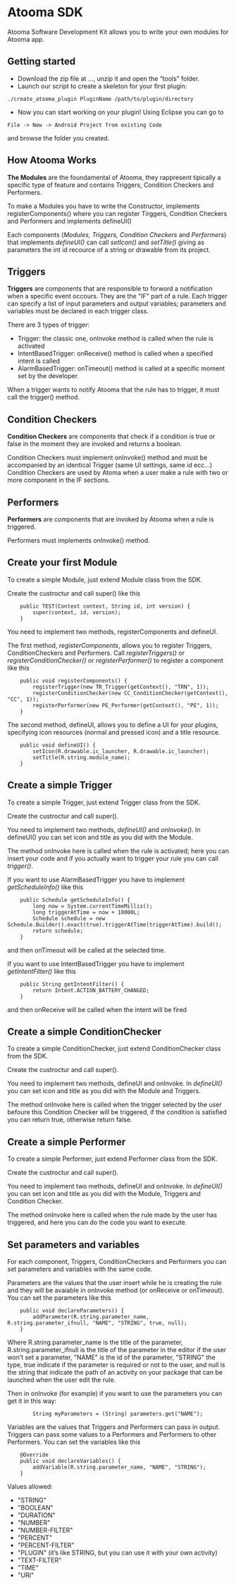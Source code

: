 Atooma SDK
==========

Atooma Software Development Kit allows you to write your own modules for Atooma app.

Getting started
---------------
- Download the zip file at …, unzip it and open the “tools” folder.
- Launch our script to create a skeleton for your first plugin:

```
./create_atooma_plugin PluginName /path/to/plugin/directory
```
- Now you can start working on your plugin! Using Eclipse you can go to 

```
File -> New -> Android Project from existing Code 
```
and browse the folder you created.

How Atooma Works
----------------
**The Modules** are the foundamental of Atooma, they rappresent tipically a specific type of feature and contains Triggers, Condition Checkers and Performers.

To make a Modules you have to write the Constructor, implements registerComponents() where you can register Tirggers, Condition Checkers and Performers and implements defineUI()

Each components (*Modules, Triggers, Condition Checkers* and *Performers*) that implements *defineUI()* can call *setIcon()* and *setTitle()* giving as parameters the int id recource of a string or drawable from its project.

Triggers
--------
**Triggers** are components that are responsible to forword a notification when a
specific event occours. They are the "IF" part of a rule.
Each trigger can specify a list of input parameters and output variables; parameters and
variables must be declared in each trigger class.

There are 3 types of trigger:

- Trigger: the classic one, onInvoke method is called when the rule is activated
- IntentBasedTrigger: onReceive() method is called when a specified intent is called
- AlarmBasedTrigger: onTimeout() method is called at a specific moment set by the developer.

When a trigger wants to notify Atooma that the rule has to trigger, it must call the trigger() method.

Condition Checkers
------------------
**Condition Checkers** are components that check if a condition is true or false in the moment 
they are invoked and returns a boolean.

Condition Checkers must implement onInvoke() method and must be accompanied by an identical Trigger (same UI settings, same id ecc...)
Condition Checkers are used by Atoma when a user make a rule with two or more component in the IF sections.

Performers
----------
**Performers** are components that are invoked by Atooma when a rule is triggered.

Performers must implements onInvoke() method.

Create your first Module
------------------------
To create a simple Module, just extend Module class from the SDK.

Create the custroctur and call super() like this
```
	public TEST(Context context, String id, int version) {
		super(context, id, version);
	}
```

You need to implement two methods, registerComponents and defineUI.

The first method, *registerComponents*, allows you to register Triggers, ConditionCheckers and Performers. Call *registerTriggers()* or *registerConditionChecker()* or *registerPerformer()* to register a component like this

```
	public void registerComponents() {
		registerTrigger(new TR_Trigger(getContext(), "TRN", 1));
		registerConditionChecker(new CC_ConditionChecker(getContext(), "CC", 1));
		registerPerformer(new PE_Performer(getContext(), "PE", 1));
	}
```

The second method, defineUI, allows you to define a UI for your plugins, specifying icon
resources (normal and pressed icon) and a title resource.

```
	public void defineUI() {
		setIcon(R.drawable.ic_launcher, R.drawable.ic_launcher);
		setTitle(R.string.module_name);
	}
```

Create a simple Trigger
-----------------------
To create a simple Trigger, just extend Trigger class from the SDK.

Create the custroctur and call super().

You need to implement two methods, *defineUI()* and *onInvoke()*.
In defineUI() you can set icon and title as you did with the Module.

The method onInvoke here is called when the rule is activated; here you can insert your code and if you actually want to trigger your rule you can call *trigger()*.

If you want to use AlarmBasedTrigger you have to implement *getScheduleInfo()* like this
```
	public Schedule getScheduleInfo() {
		long now = System.currentTimeMillis();
		long triggerAtTime = now + 10000L;
		Schedule schedule = new Schedule.Builder().exact(true).triggerAtTime(triggerAtTime).build();
		return schedule;
	}
```
and then onTimeout will be called at the selected time.

If you want to use IntentBasedTrigger you have to implement *getIntentFilter()* like this

```
	public String getIntentFilter() {
		return Intent.ACTION_BATTERY_CHANGED;
	}
```

and then onReceive will be called when the intent will be fired

Create a simple ConditionChecker
--------------------------------
To create a simple ConditionChecker, just extend ConditionChecker class from the SDK.

Create the custroctur and call super().

You need to implement two methods, defineUI and onInvoke.
In *defineUI()* you can set icon and title as you did with the Module and Triggers.

The method onInvoke here is called when the trigger selected by the user befoure this Condition Checker will be triggered, if the condition is satisfied you can return true, otherwise return false.

Create a simple Performer
-------------------------
To create a simple Performer, just extend Performer class from the SDK.

Create the custroctur and call super().

You need to implement two methods, defineUI and onInvoke.
In *defineUI()* you can set icon and title as you did with the Module, Triggers and Condition Checker.

The method onInvoke here is called when the rule made by the user has triggered, and here you can do the code you want to execute.

Set parameters and variables
----------------------------
For each component, Triggers, ConditionCheckers and Performers you can set parameters and variables with the same code.

Parameters are the values that the user insert while he is creating the rule and they will be avaiable in onInvoke method (or onReceive or onTimeout). You can set the parameters like this

```
	public void declareParameters() {
		addParameter(R.string.parameter_name, R.string.parameter_ifnull, "NAME", "STRING", true, null);
	}
```

Where R.string.parameter\_name is the title of the parameter, R.string.parameter\_ifnull is the title of the parameter in the editor if the user won’t set a parameter, "NAME" is the id of the parameter, "STRING" the type, true indicate if the parameter is required or not to the user, and null is the string that indicate the path of an activity on your package that can be launched when the user edit the rule.

Then in onInvoke (for example) if you want to use the parameters you can get it in this way:

```
		String myParameters = (String) parameters.get("NAME");
```


Variables are the values that Triggers and Performers can pass in output. Triggers can pass some values to a Performers and Performers to other Performers. You can set the variables like this

```
	@Override
	public void declareVariables() {
		addVariable(R.string.parameter_name, "NAME", "STRING");
	}
```

Values allowed:

- "STRING"
- "BOOLEAN"
- "DURATION"
- "NUMBER"
- "NUMBER-FILTER"
- "PERCENT"
- "PERCENT-FILTER"
- "PLUGIN" (it’s like STRING, but you can use it with your own activity)
- "TEXT-FILTER"
- "TIME"
- "URI"
